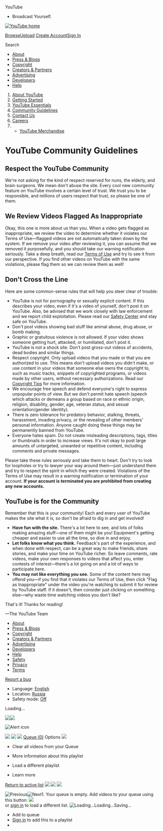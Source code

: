 




 YouTube
 - Broadcast Yourself.
 

























[![YouTube home](//s.ytimg.com/yt/img/pixel-vfl3z5WfW.gif)](/ "YouTube home")

[Browse](/videos?feature=mh)[Upload](http://upload.youtube.com/my_videos_upload)
[Create Account](https://www.google.com/accounts/LogoutWarning?continue=http%3A%2F%2Fwww.youtube.com%2Fcreate_account%3Fnext%3D%252Ft%252Fcommunity_guidelines&ltmpl=sso&service=youtube&hl=en_US)[Sign In](https://www.google.com/accounts/ServiceLogin?uilel=3&service=youtube&passive=true&continue=http%3A%2F%2Fwww.youtube.com%2Fsignin%3Faction_handle_signin%3Dtrue%26nomobiletemp%3D1%26hl%3Den_US%26next%3D%252Ft%252Fcommunity_guidelines&hl=en_US&ltmpl=sso)


Search 


* [About](/t/about_youtube)
* [Press & Blogs](/t/press)
* [Copyright](/t/dmca_policy)
* [Creators & Partners](/t/creators_corner)
* [Advertising](/t/advertising_overview)
* [Developers](/dev)
* [Help](http://www.google.com/support/youtube/bin/static.py?start.cs)













1. [About YouTube](/t/about_youtube)
1. [Getting Started](/t/about_getting_started)
2. [YouTube Essentials](/t/about_essentials)
3. [Community Guidelines](/t/community_guidelines)
4. [Contact Us](/t/contact_us)
5. [Careers](http://www.google.com/intl/en/jobs/youtube/)
6. - [YouTube Merchandise](http://www.googlestore.com/googlesearch.aspx?category=youtube)




# YouTube Community Guidelines



## Respect the YouTube Community


We're not asking for the kind of respect reserved for nuns, the elderly, and brain surgeons. We mean don't abuse the site. Every cool new community feature on YouTube involves a certain level of trust. We trust you to be responsible, and millions of users respect that trust, so please be one of them.


## We Review Videos Flagged As Inappropriate


Okay, this one is more about us than you. When a video gets flagged as inappropriate, we review the video to determine whether it violates our Terms of Use—flagged videos are not automatically taken down by the system. If we remove your video after reviewing it, you can assume that we removed it purposefully, and you should take our warning notification seriously. Take a deep breath, read our [Terms of Use](/t/terms) and try to see it from our perspective. If you find other videos on YouTube with the same violations, please flag them so we can review them as well!


## Don't Cross the Line


Here are some common-sense rules that will help you steer clear of trouble:


* YouTube is not for pornography or sexually explicit content. If this describes your video, even if it's a video of yourself, don't post it on YouTube. Also, be advised that we work closely with law enforcement and we report child exploitation. Please read our [Safety Center](http://www.google.com/support/youtube/bin/request.py?contact_type=abuse&hl=en-US) and stay safe on YouTube.
* Don't post videos showing bad stuff like animal abuse, drug abuse, or bomb making.
* Graphic or gratuitous violence is not allowed. If your video shows someone getting hurt, attacked, or humiliated, don't post it.
* YouTube is not a shock site. Don't post gross-out videos of accidents, dead bodies and similar things.
* Respect copyright. Only upload videos that you made or that you are authorized to use. This means don't upload videos you didn't make, or use content in your videos that someone else owns the copyright to, such as music tracks, snippets of copyrighted programs, or videos made by other users, without necessary authorizations. Read our [Copyright Tips](/t/howto_copyright) for more information.
* We encourage free speech and defend everyone's right to express unpopular points of view. But we don't permit hate speech (speech which attacks or demeans a group based on race or ethnic origin, religion, disability, gender, age, veteran status, and sexual orientation/gender identity).
* There is zero tolerance for predatory behavior, stalking, threats, harassment, invading privacy, or the revealing of other members' personal information. Anyone caught doing these things may be permanently banned from YouTube.
* Everyone hates spam. Do not create misleading descriptions, tags, titles or thumbnails in order to increase views. It's not okay to post large amounts of untargeted, unwanted or repetitive content, including comments and private messages.


Please take these rules seriously and take them to heart. Don't try to look for loopholes or try to lawyer your way around them—just understand them and try to respect the spirit in which they were created. Violations of the Terms of Use may result in a warning notification or termination of your account. **If your account is terminated you are prohibited from creating any new accounts.**


## YouTube is for the Community


Remember that this is your community! Each and every user of YouTube makes the site what it is, so don't be afraid to dig in and get involved!


* **Have fun with the site.** There's a lot here to see, and lots of folks making amazing stuff—one of them might be you! Equipment's getting cheaper and easier to use all the time, so dive in and enjoy.
* **Let folks know what you think.** Feedback's part of the experience, and when done with respect, can be a great way to make friends, share stories, and make your time on YouTube richer. So leave comments, rate videos, make your own responses to videos that affect you, enter contests of interest—there's a lot going on and a lot of ways to participate here.
* **You may not like everything you see.** Some of the content here may offend you—if you find that it violates our Terms of Use, then click "Flag as Inappropriate" under the video you're watching to submit it for review by YouTube staff. If it doesn't, then consider just clicking on something else—why waste time watching videos you don't like?


That's it! Thanks for reading!


—The YouTube Team











* [About](/t/about_youtube)
* [Press & Blogs](/t/press)
* [Copyright](/t/dmca_policy)
* [Creators & Partners](/t/creators_corner)
* [Advertising](/t/advertising_overview)
* [Developers](http://code.google.com/apis/youtube/overview.html)
* [Help](http://www.google.com/support/youtube/bin/static.py?p=&page=start.cs&hl=en_US)
* [Safety](http://www.google.com/support/youtube/bin/request.py?contact_type=abuse&hl=en_US)
* [Privacy](/t/privacy_at_youtube)
* [Terms](/t/terms)



[Report a bug](http://www.google.com/tools/feedback/intl/en/error.html)



* Language:
 [English](#)
* Location:
 [Russia](#)
* Safety mode:
 [Off](#)



Loading...




![](//s.ytimg.com/yt/img/pixel-vfl3z5WfW.gif)![](//s.ytimg.com/yt/img/pixel-vfl3z5WfW.gif) 



![Alert icon](//s.ytimg.com/yt/img/pixel-vfl3z5WfW.gif)



![](//s.ytimg.com/yt/img/pixel-vfl3z5WfW.gif) ![](//s.ytimg.com/yt/img/pixel-vfl3z5WfW.gif) ![](//s.ytimg.com/yt/img/pixel-vfl3z5WfW.gif)  [Queue (0)](/my_quicklist "More information about this playlist") 
Options ![](//s.ytimg.com/yt/img/pixel-vfl3z5WfW.gif) 

* Clear all videos from your Queue
* More information about this playlist



* Load a different playlist
* Learn more




[Return to active list](#) 
![](//s.ytimg.com/yt/img/pixel-vfl3z5WfW.gif) ![](//s.ytimg.com/yt/img/pixel-vfl3z5WfW.gif) ![](//s.ytimg.com/yt/img/pixel-vfl3z5WfW.gif)  

![Previous](//s.ytimg.com/yt/img/pixel-vfl3z5WfW.gif)![Next](//s.ytimg.com/yt/img/pixel-vfl3z5WfW.gif)1. Your queue is empty. Add videos to your queue using this button: ![](//s.ytimg.com/yt/img/pixel-vfl3z5WfW.gif)  
 or [sign in](https://www.google.com/accounts/ServiceLogin?uilel=3&service=youtube&passive=true&continue=http%3A%2F%2Fwww.youtube.com%2Fsignin%3Faction_handle_signin%3Dtrue%26nomobiletemp%3D1%26hl%3Den_US%26next%3D%252Ft%252Fcommunity_guidelines&hl=en_US&ltmpl=sso) to load a different list.
![Loading...](//s.ytimg.com/yt/img/pixel-vfl3z5WfW.gif)Loading...Saving... 


* Add to queue
* [Sign in](https://www.google.com/accounts/ServiceLogin?uilel=3&service=youtube&passive=true&continue=http%3A%2F%2Fwww.youtube.com%2Fsignin%3Faction_handle_signin%3Dtrue%26nomobiletemp%3D1%26hl%3Den_US%26next%3D%252Ft%252Fcommunity_guidelines&hl=en_US&ltmpl=sso) to add this to a playlist
* 

















